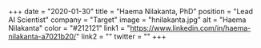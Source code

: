 +++ 
date = "2020-01-30" 
title = "Haema Nilakanta, PhD" 
position = "Lead AI Scientist" 
company = "Target" 
image = "hnilakanta.jpg" 
alt = "Haema Nilakanta" 
color = "#212121" 
link1 = "https://www.linkedin.com/in/haema-nilakanta-a7021b20/" 
link2 = ""
twitter = ""
+++